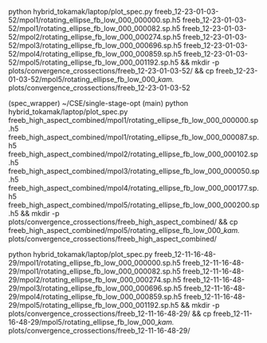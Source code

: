 python hybrid_tokamak/laptop/plot_spec.py freeb_12-23-01-03-52/mpol1/rotating_ellipse_fb_low_000_000000.sp.h5 freeb_12-23-01-03-52/mpol1/rotating_ellipse_fb_low_000_000082.sp.h5 freeb_12-23-01-03-52/mpol2/rotating_ellipse_fb_low_000_000274.sp.h5 freeb_12-23-01-03-52/mpol3/rotating_ellipse_fb_low_000_000696.sp.h5 freeb_12-23-01-03-52/mpol4/rotating_ellipse_fb_low_000_000859.sp.h5 freeb_12-23-01-03-52/mpol5/rotating_ellipse_fb_low_000_001192.sp.h5 && mkdir -p plots/convergence_crossections/freeb_12-23-01-03-52/ && cp freeb_12-23-01-03-52/mpol5/rotating_ellipse_fb_low_000_*kam.* plots/convergence_crossections/freeb_12-23-01-03-52

(spec_wrapper)  ~/CSE/single-stage-opt (main)  python hybrid_tokamak/laptop/plot_spec.py freeb_high_aspect_combined/mpol1/rotating_ellipse_fb_low_000_000000.sp.h5 freeb_high_aspect_combined/mpol1/rotating_ellipse_fb_low_000_000087.sp.h5 freeb_high_aspect_combined/mpol2/rotating_ellipse_fb_low_000_000102.sp.h5 freeb_high_aspect_combined/mpol3/rotating_ellipse_fb_low_000_000050.sp.h5 freeb_high_aspect_combined/mpol4/rotating_ellipse_fb_low_000_000177.sp.h5 freeb_high_aspect_combined/mpol5/rotating_ellipse_fb_low_000_000200.sp.h5 && mkdir -p plots/convergence_crossections/freeb_high_aspect_combined/ && cp freeb_high_aspect_combined/mpol5/rotating_ellipse_fb_low_000_*kam.* plots/convergence_crossections/freeb_high_aspect_combined/

python hybrid_tokamak/laptop/plot_spec.py freeb_12-11-16-48-29/mpol1/rotating_ellipse_fb_low_000_000000.sp.h5 freeb_12-11-16-48-29/mpol1/rotating_ellipse_fb_low_000_000082.sp.h5 freeb_12-11-16-48-29/mpol2/rotating_ellipse_fb_low_000_000274.sp.h5 freeb_12-11-16-48-29/mpol3/rotating_ellipse_fb_low_000_000696.sp.h5 freeb_12-11-16-48-29/mpol4/rotating_ellipse_fb_low_000_000859.sp.h5 freeb_12-11-16-48-29/mpol5/rotating_ellipse_fb_low_000_001192.sp.h5 && mkdir -p plots/convergence_crossections/freeb_12-11-16-48-29/ && cp freeb_12-11-16-48-29/mpol5/rotating_ellipse_fb_low_000_*kam.* plots/convergence_crossections/freeb_12-11-16-48-29/


